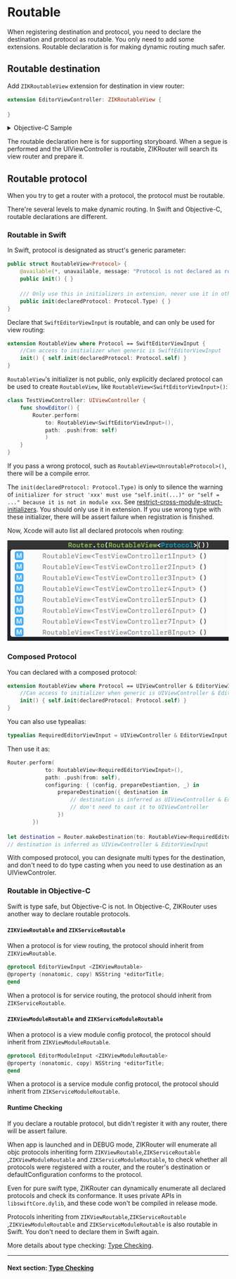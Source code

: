 # Routable

When registering destination and protocol, you need to declare the destination and protocol as routable. You only need to add some extensions. Routable declaration is for making dynamic routing much safer.

## Routable destination

Add `ZIKRoutableView` extension for destination in view router:

```swift
extension EditorViewController: ZIKRoutableView {

}
```

<details><summary>Objective-C Sample</summary>

```objectivec
@interface EditorViewController(EditorViewRouter)<ZIKRoutableView>
@end
@implementation EditorViewController(EditorViewRouter)
@end
```

Or use convenient macro:

```objectivec
DeclareRoutableView(EditorViewController, EditorViewRouter)
```

</details>

The routable declaration here is for supporting storyboard. When a segue is performed and the UIViewController is routable, ZIKRouter will search its view router and prepare it.

## Routable protocol

When you try to get a router with a protocol, the protocol must be routable.

There're several levels to make dynamic routing. In Swift and Objective-C, routable declarations are different.

### Routable in Swift

In Swift, protocol is designated as struct's generic parameter:

```swift
public struct RoutableView<Protocol> {
    @available(*, unavailable, message: "Protocol is not declared as routable")
    public init() { }
    
    /// Only use this in initializers in extension, never use it in other place. The protocol must be declared in extension.
    public init(declaredProtocol: Protocol.Type) { }
}
```

Declare that `SwiftEditorViewInput` is routable, and can only be used for view routing:

```swift
extension RoutableView where Protocol == SwiftEditorViewInput {
    //Can access to initializer when generic is SwiftEditorViewInput
    init() { self.init(declaredProtocol: Protocol.self) }
}
```

`RoutableView`'s initializer is not public, only explicitly declared protocol can be used to create `RoutableView`, like `RoutableView<SwiftEditorViewInput>()`:

```swift
class TestViewController: UIViewController {
    func showEditor() {
        Router.perform(
            to: RoutableView<SwiftEditorViewInput>(),
            path: .push(from: self)
            )
    }
}
```

If you pass a wrong protocol, such as `RoutableView<UnroutableProtocol>()`, there will be a compile error.

The `init(declaredProtocol: Protocol.Type)` is only to silence the warning of `initializer for struct 'xxx' must use "self.init(...)" or "self = ..." because it is not in module xxx`. See [restrict-cross-module-struct-initializers](https://github.com/apple/swift-evolution/blob/master/proposals/0189-restrict-cross-module-struct-initializers.md). You should only use it in extension. If you use wrong type with these initializer, there will be assert failure when registration is finished.

Now, Xcode will auto list all declared protocols when routing:

![Xcode Auto Completion](../Resources/route-auto-completion.png)

### Composed Protocol

You can declared with a composed protocol:


```swift
extension RoutableView where Protocol == UIViewController & EditorViewInput {
    //Can access to initializer when generic is UIViewController & EditorViewInput
    init() { self.init(declaredProtocol: Protocol.self) }
}
```

You can also use typealias:

```swift
typealias RequiredEditorViewInput = UIViewController & EditorViewInput
```
Then use it as:

```swift
Router.perform(
            to: RoutableView<RequiredEditorViewInput>(),
            path: .push(from: self),
            configuring: { (config, prepareDestiantion, _) in
                prepareDestination({ destination in
                    // destination is inferred as UIViewController & EditorViewInput
                    // don't need to cast it to UIViewController
                })
        })
        
let destination = Router.makeDestination(to: RoutableView<RequiredEditorViewInput>())
// destination is inferred as UIViewController & EditorViewInput
```

With composed protocol, you can designate multi types for the destination, and don't need to do type casting when you need to use destination as an UIViewControler.

### Routable in Objective-C

Swift is type safe, but Objective-C is not. In Objective-C, ZIKRouter uses another way to declare routable protocols.

#### `ZIKViewRoutable` and `ZIKServiceRoutable`

When a protocol is for view routing, the protocol should inherit from `ZIKViewRoutable`.

```objectivec
@protocol EditorViewInput <ZIKViewRoutable>
@property (nonatomic, copy) NSString *editorTitle;
@end
```

When a protocol is for service routing, the protocol should inherit from `ZIKServiceRoutable`.

#### `ZIKViewModuleRoutable` and `ZIKServiceModuleRoutable`

When a protocol is a view module config protocol, the protocol should inherit from `ZIKViewModuleRoutable`.

```objectivec
@protocol EditorModuleInput <ZIKViewModuleRoutable>
@property (nonatomic, copy) NSString *editorTitle;
@end
```

When a protocol is a service module config protocol, the protocol should inherit from `ZIKServiceModuleRoutable`.

#### Runtime Checking

If you declare a routable protocol, but didn't register it with any router, there will be assert failure.

When app is launched and in DEBUG mode, ZIKRouter will enumerate all objc protocols inheriting form `ZIKViewRoutable`,`ZIKServiceRoutable `,`ZIKViewModuleRoutable` and `ZIKServiceModuleRoutable`, to check whether all protocols were registered with a router, and the router's destination or defaultConfiguration conforms to the protocol.

Even for pure swift type, ZIKRouter can dynamically enumerate all declared protocols and check its conformance. It uses private APIs in `libswiftCore.dylib`, and these code won't be compiled in release mode.

Protocols inheriting from `ZIKViewRoutable`,`ZIKServiceRoutable `,`ZIKViewModuleRoutable` and `ZIKServiceModuleRoutable` is also routable in Swift. You don't need to declare them in Swift again.

More details about type checking: [Type Checking](TypeChecking.md).

---
#### Next section: [Type Checking](TypeChecking.md)